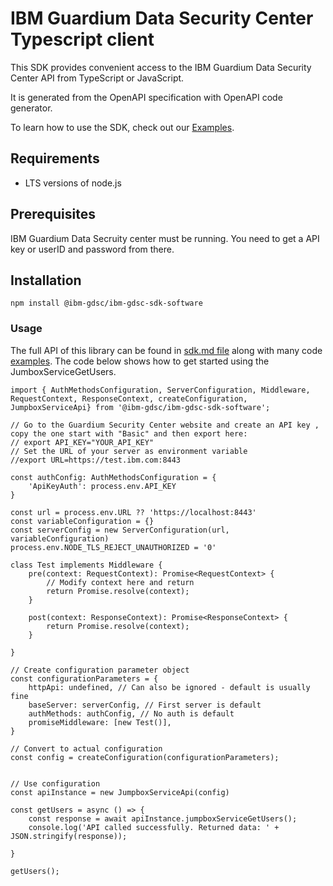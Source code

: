 # IBM Guardium Data Security Center Typescript client

This SDK provides convenient access to the IBM Guardium Data Security Center API from TypeScript or JavaScript.

It is generated from the OpenAPI specification with OpenAPI code generator.

To learn how to use the SDK, check out our [Examples](https://github.com/IBM/gdsc-sdk/tree/release-v3.6.1/sdk-example/typescript/src).

## Requirements

- LTS versions of node.js

## Prerequisites

IBM Guardium Data Secruity center must be running. You need to get a API key or userID and password from there.

## Installation

```shell
npm install @ibm-gdsc/ibm-gdsc-sdk-software
```

### Usage

The full API of this library can be found in [sdk.md file](https://github.com/IBM/gdsc-sdk/blob/release-v3.6.1/typescript/sdk.md) along with many code [examples](https://github.com/IBM/gdsc-sdk/tree/REPLACE_VERSION_NUMBER/sdk-example/typescript/src). The code below shows how to get started using the JumboxServiceGetUsers.

```
import { AuthMethodsConfiguration, ServerConfiguration, Middleware, RequestContext, ResponseContext, createConfiguration, JumpboxServiceApi} from '@ibm-gdsc/ibm-gdsc-sdk-software';

// Go to the Guardium Security Center website and create an API key , copy the one start with "Basic" and then export here:
// export API_KEY="YOUR_API_KEY"
// Set the URL of your server as environment variable
//export URL=https://test.ibm.com:8443

const authConfig: AuthMethodsConfiguration = {
    'ApiKeyAuth': process.env.API_KEY
}

const url = process.env.URL ?? 'https://localhost:8443'
const variableConfiguration = {}
const serverConfig = new ServerConfiguration(url, variableConfiguration)
process.env.NODE_TLS_REJECT_UNAUTHORIZED = '0'

class Test implements Middleware {
    pre(context: RequestContext): Promise<RequestContext> {
        // Modify context here and return
        return Promise.resolve(context);
    }

    post(context: ResponseContext): Promise<ResponseContext> {
        return Promise.resolve(context);
    }

}

// Create configuration parameter object
const configurationParameters = {
    httpApi: undefined, // Can also be ignored - default is usually fine
    baseServer: serverConfig, // First server is default
    authMethods: authConfig, // No auth is default
    promiseMiddleware: [new Test()],
}

// Convert to actual configuration
const config = createConfiguration(configurationParameters);


// Use configuration 
const apiInstance = new JumpboxServiceApi(config)

const getUsers = async () => {
    const response = await apiInstance.jumpboxServiceGetUsers();
    console.log('API called successfully. Returned data: ' + JSON.stringify(response));
  
}

getUsers();
```